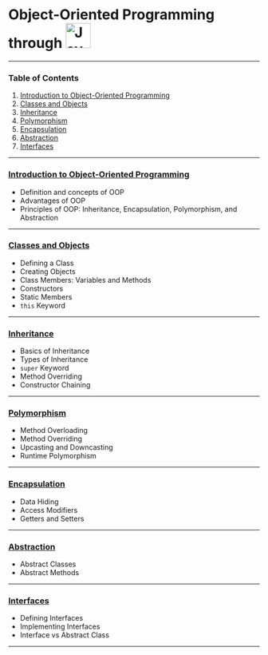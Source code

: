 # Object-Oriented Programming through <img src="https://upload.wikimedia.org/wikipedia/en/3/30/Java_programming_language_logo.svg" alt="Java Logo" width="50"/>
---

### Table of Contents

1. [Introduction to Object-Oriented Programming](#introduction-to-object-oriented-programming)
2. [Classes and Objects](#classes-and-objects)
3. [Inheritance](#inheritance)
4. [Polymorphism](#polymorphism)
5. [Encapsulation](#encapsulation)
6. [Abstraction](#abstraction)
7. [Interfaces](#interfaces)


---

### [Introduction to Object-Oriented Programming]()

- Definition and concepts of OOP
- Advantages of OOP
- Principles of OOP: Inheritance, Encapsulation, Polymorphism, and Abstraction

---

### [Classes and Objects]()

- Defining a Class
- Creating Objects
- Class Members: Variables and Methods
- Constructors
- Static Members
- `this` Keyword

---

### [Inheritance]()

- Basics of Inheritance
- Types of Inheritance
- `super` Keyword
- Method Overriding
- Constructor Chaining

---

### [Polymorphism]()

- Method Overloading
- Method Overriding
- Upcasting and Downcasting
- Runtime Polymorphism

---

### [Encapsulation]()

- Data Hiding
- Access Modifiers
- Getters and Setters

---

### [Abstraction]()

- Abstract Classes
- Abstract Methods

---

### [Interfaces]()

- Defining Interfaces
- Implementing Interfaces
- Interface vs Abstract Class

---
